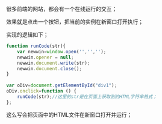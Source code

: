很多前端的网站，都会有一个在线运行的交互；

效果就是点击一个按钮，把当前的实例在新窗口打开执行；

实现的逻辑如下；

```javascript
function runCode(str){
    var newwin=window.open('','','');
    newwin.opener = null;
    newwin.document.write(str);
    newwin.document.close();
}
 
var oDiv=document.getElementById("div1");
oDiv.onclick=function () {
    runCode(str);//这里的str是在页面上获取到的HTML字符串格式；
};
```
这么写会把页面中的HTML文件在新窗口打开并运行；